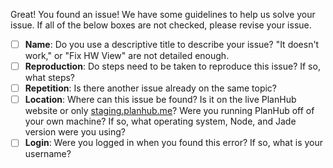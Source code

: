 [//]: # ()
[//]: # ()
[//]: # (                   We have some issue guidelines!                  )
[//]: # (             Click "Preview Changes" above to see them             )
[//]: # ()
[//]: # ()
[//]: # ()

Great! You found an issue!
We have some guidelines to help us solve your issue. If all of the below boxes are not checked, please revise your issue.

- [ ] **Name**: Do you use a descriptive title to describe your issue? "It doesn't work," or "Fix HW View" are not detailed enough.
- [ ] **Reproduction**: Do steps need to be taken to reproduce this issue? If so, what steps?
- [ ] **Repetition**: Is there another issue already on the same topic?
- [ ] **Location**: Where can this issue be found? Is it on the live PlanHub website or only [staging.planhub.me](http://staging.planhub.me)? Were you running PlanHub off of your own machine? If so, what operating system, Node, and Jade version were you using?
- [ ] **Login**: Were you logged in when you found this error? If so, what is your username?
